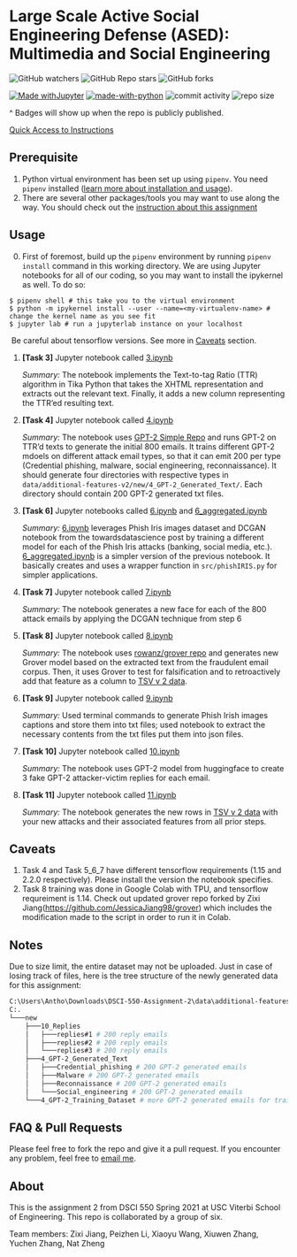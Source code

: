 # Large Scale Active Social Engineering Defense (ASED): Multimedia and Social Engineering

![GitHub watchers](https://img.shields.io/github/watchers/Anthonyive/DSCI-550-Assignment-2?style=social) ![GitHub Repo stars](https://img.shields.io/github/stars/Anthonyive/DSCI-550-Assignment-2?style=social) ![GitHub forks](https://img.shields.io/github/forks/Anthonyive/DSCI-550-Assignment-2?style=social)

[![Made withJupyter](https://img.shields.io/badge/Made%20with-Jupyter-orange?style=flat-square&logo=Jupyter)](https://jupyter.org/try) [![made-with-python](https://img.shields.io/badge/Made%20with-Python-1f425f.svg?style=flat-square)](https://www.python.org/) ![commit activity](https://img.shields.io/github/commit-activity/m/Anthonyive/DSCI-550-Assignment-2?style=flat-square) ![repo size](https://img.shields.io/github/repo-size/Anthonyive/DSCI-550-Assignment-2?style=flat-square)

^ Badges will show up when the repo is publicly published.

[Quick Access to Instructions](docs/DSCI550_HW_EXTRACT_PHISHING.pdf)

## Prerequisite

1. Python virtual environment has been set up using `pipenv`. You need `pipenv` installed ([learn more about installation and usage](https://pipenv-fork.readthedocs.io/en/latest/)).
2. There are several other packages/tools you may want to use along the way. You should check out the [instruction about this assignment](docs/DSCI550_HW_EXTRACT_PHISHING.pdf)

## Usage

0. First of foremost, build up the `pipenv` environment by running `pipenv install` command in this working directory. We are using Jupyter notebooks for all of our coding, so you may want to install the ipykernel as well. To do so:

```
$ pipenv shell # this take you to the virtual environment
$ python -m ipykernel install --user --name=<my-virtualenv-name> # change the kernel name as you see fit
$ jupyter lab # run a jupyterlab instance on your localhost
```

​		Be careful about tensorflow versions. See more in [Caveats](https://github.com/Anthonyive/DSCI-550-Assignment-2#caveats) section.

1. **[Task 3]** Jupyter notebook called [3.ipynb](notebooks/3.ipynb)

   *Summary:* The notebook implements the Text-to-tag Ratio (TTR) algorithm in Tika Python that takes the XHTML representation and extracts out the relevant text. Finally, it adds a new column representing the TTR’ed resulting text.

2. **[Task 4]** Jupyter notebook called [4.ipynb](notebooks/4.ipynb)

   *Summary:* The notebook uses [GPT-2 Simple Repo](https://github.com/minimaxir/gpt-2-simple) and runs GPT-2 on TTR’d texts to generate the initial 800 emails. It trains different GPT-2 mdoels on different attack email types, so that it can emit 200 per type (Credential phishing, malware, social engineering, reconnaissance). It should generate four directories with respective types in `data/additional-features-v2/new/4_GPT-2_Generated_Text/`. Each directory should contain 200 GPT-2 generated txt files.

3. **[Task 6]** Jupyter notebooks called [6.ipynb](notebooks/6.ipynb) and [6_aggregated.ipynb](notebooks/6_aggregated.ipynb)

   *Summary:* [6.ipynb](notebooks/6.ipynb) leverages Phish Iris images dataset and DCGAN notebook from the towardsdatascience post by training a different model for each of the Phish Iris attacks (banking, social
   media, etc.). [6_aggregated.ipynb](notebooks/6_aggregated.ipynb) is a simpler version of the previous notebook. It basically creates and uses a wrapper function in `src/phishIRIS.py` for simpler applications.

4. **[Task 7]** Jupyter notebook called [7.ipynb](notebooks/7.ipynb)

   *Summary:* The notebook generates a new face for each of the 800 attack emails by applying the DCGAN technique from step 6

5. **[Task 8]** Jupyter notebook called [8.ipynb](notebooks/8/8.ipynb)

   *Summary:* The notebook uses [rowanz/grover repo](https://github.com/rowanz/grover) and generates new Grover model based on the extracted text from the fraudulent email corpus. Then, it uses Grover to test for falsification and to retroactively add that feature as a column to [TSV v 2 data](data/additional-features-v2/new/assignment2.tsv).

6. **[Task 9]** Jupyter notebook called [9.ipynb](notebooks/9.ipynb)

   *Summary:* Used terminal commands to generate Phish Irish images captions and store them into txt files; used notebook to extract the necessary contents from the txt files put them into json files. 
7. **[Task 10]** Jupyter notebook called [10.ipynb](notebooks/10.ipynb)

   *Summary:* The notebook uses GPT-2 model from huggingface to create 3 fake GPT-2 attacker-victim replies for each email.

8. **[Task 11]** Jupyter notebook called [11.ipynb](notebooks/11.ipynb)

   *Summary:* The notebook generates the new rows in [TSV v 2 data](data/additional-features-v2/new/assignment2.tsv) with your new attacks and their associated features from all prior steps.

## Caveats

1. Task 4 and Task 5_6_7 have different tensorflow requirements (1.15 and 2.2.0 respectively). Please install the version the notebook specifies.
2. Task 8 training was done in Google Colab with TPU, and tensorflow requreiment is 1.14. Check out updated grover repo forked by Zixi Jiang(https://github.com/JessicaJiang98/grover) which includes the modification made to the script in order to run it in Colab.

## Notes
Due to size limit, the entire dataset may not be uploaded. Just in case of losing track of files, here is the tree structure of the newly generated data for this assignment:
```bash
C:\Users\Antho\Downloads\DSCI-550-Assignment-2\data\additional-features-v2>tree
C:.
└───new
    ├───10_Replies
    │   ├───replies#1 # 200 reply emails
    │   ├───replies#2 # 200 reply emails
    │   └───replies#3 # 200 reply emails
    ├───4_GPT-2_Generated_Text
    │   ├───Credential_phishing # 200 GPT-2 generated emails
    │   ├───Malware # 200 GPT-2 generated emails
    │   ├───Reconnaissance # 200 GPT-2 generated emails
    │   └───Social_engineering # 200 GPT-2 generated emails
    └───4_GPT-2_Training_Dataset # more GPT-2 generated emails for training Grover
```

## FAQ & Pull Requests

Please feel free to fork the repo and give it a pull request. If you encounter any problem, feel free to [email me](mailto:yzhang71@usc.edu).

## About

This is the assignment 2 from DSCI 550 Spring 2021 at USC Viterbi School of Engineering. This repo is collaborated by a group of six.

Team members: Zixi Jiang, Peizhen Li, Xiaoyu Wang, Xiuwen Zhang, Yuchen Zhang, Nat Zheng
